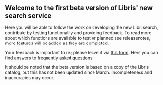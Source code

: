 ## Welcome to the first beta version of Libris' new search service

Here you will be able to follow the work on developing the new Libri search, contribute by testing functionality and providing feedback.
To read more about which functions are available to test or planned see releasenotes, more features will be added as they are completed.

Your feedback is important to us; please leave it via [this form](https://survey.kb.se/librisbeta/en).
Here you can find answers to [frequently asked questions](https://www.kb.se/samverkan-och-utveckling/libris/fragor-och-svar-om-libris-sok.html).

It should be noted that the beta version is based on a copy of the Libris catalog, but this has not been updated since March. Incompleteness and inaccuracies may occur.

